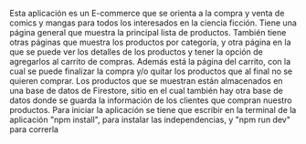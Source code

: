 Esta aplicación es un E-commerce que se orienta a la compra y venta de comics y mangas para todos los interesados en la ciencia ficción. Tiene una página general que muestra la principal lista de productos. También tiene otras páginas que muestra los productos por categoría, y otra página en la que se puede ver los detalles de los productos y tener la opción de agregarlos al carrito de compras. Además está la página del carrito, con la cual se puede finalizar la compra y/o quitar los productos que al final no se quieren comprar.
Los productos que se muestran están almacenados en una base de datos de Firestore, sitio en el cual también hay otra base de datos donde se guarda la información de los clientes que compran nuestro productos.
Para iniciar la aplicación se tiene que escribir en la terminal de la aplicación "npm install", para instalar las independencias, y "npm run dev" para correrla
